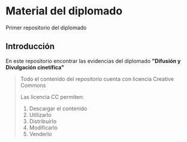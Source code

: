 # Material del diplomado
Primer repositorio del diplomado

## Introducción
En este repositorio encontrar las evidencias del diplomado **"Difusión y Divulgación cinetífica"**
> Todo el contenido del repositorio cuenta con licencia Creative Commons
>
> Las licencia CC permiten:
> 1. Descargar el contenido
> 1. Utilizarlo
> 1. Distribuirlo
> 1. Modificarlo
> 1. Venderlo
